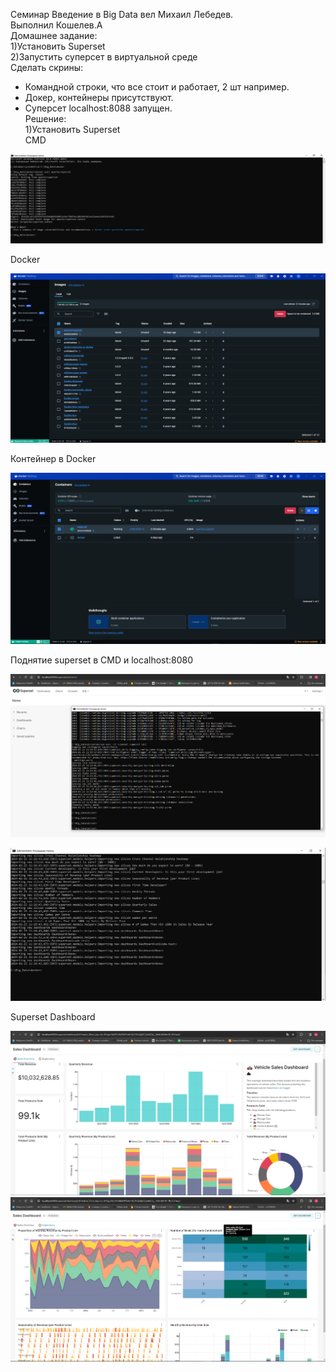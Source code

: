 Семинар Введение в Big Data вел Михаил Лебедев.  
Выполнил Кошелев.А  
Домашнее задание:  
1)Установить Superset   
2)Запустить суперсет в виртуальной среде   
Сделать скрины:  
- Командной строки, что все стоит и работает, 2 шт например.  
- Докер, контейнеры присутствуют.  
- Суперсет localhost:8088 запущен.   
Решение:  
1)Установить Superset  
CMD  

![1_superset_pull.png](1_superset_pull.png)  
  
Docker  
  
![2_apache_superset.png](2_apache_superset.png)  
  
Контейнер в Docker  
  
![3_upp_contariners_superset.png](3_upp_contariners_superset.png)  
  
Поднятие superset в CMD и localhost:8080  
  
![4_superset_8080.png](4_superset_8080.png)
  
![6_superset_cmd.png](6_superset_cmd.png)  
  
Superset Dashboard  
  
![5_superset_work.png](5_superset_work.png)  
![7_superset_work.png](7_superset_work.png)